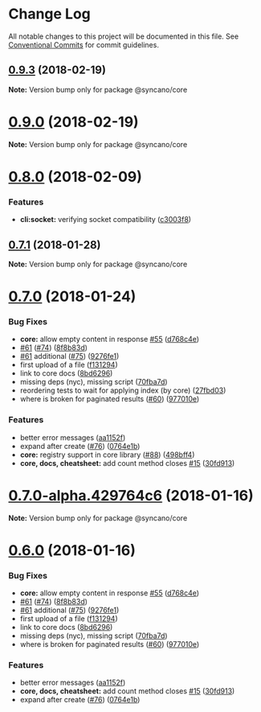 # Change Log

All notable changes to this project will be documented in this file.
See [Conventional Commits](https://conventionalcommits.org) for commit guidelines.

<a name="0.9.3"></a>
## [0.9.3](https://github.com/Syncano/syncano-node/compare/v0.9.1...v0.9.3) (2018-02-19)




**Note:** Version bump only for package @syncano/core

<a name="0.9.0"></a>
# [0.9.0](https://github.com/Syncano/syncano-node/compare/v0.8.0...v0.9.0) (2018-02-19)




**Note:** Version bump only for package @syncano/core

<a name="0.8.0"></a>
# [0.8.0](https://github.com/Syncano/syncano-node/compare/v0.7.1...v0.8.0) (2018-02-09)


### Features

* **cli:socket:** verifying socket compatibility ([c3003f8](https://github.com/Syncano/syncano-node/commit/c3003f8))




<a name="0.7.1"></a>
## [0.7.1](https://github.com/Syncano/syncano-server-js/compare/v0.7.0...v0.7.1) (2018-01-28)




**Note:** Version bump only for package @syncano/core

<a name="0.7.0"></a>
# [0.7.0](https://github.com/Syncano/syncano-server-js/compare/v0.4.2...v0.7.0) (2018-01-24)


### Bug Fixes

* **core:** allow empty content in response [#55](https://github.com/Syncano/syncano-server-js/issues/55) ([d768c4e](https://github.com/Syncano/syncano-server-js/commit/d768c4e))
* [#61](https://github.com/Syncano/syncano-server-js/issues/61) ([#74](https://github.com/Syncano/syncano-server-js/issues/74)) ([8f8b83d](https://github.com/Syncano/syncano-server-js/commit/8f8b83d))
* [#61](https://github.com/Syncano/syncano-server-js/issues/61) additional ([#75](https://github.com/Syncano/syncano-server-js/issues/75)) ([9276fe1](https://github.com/Syncano/syncano-server-js/commit/9276fe1))
* first upload of a file ([f131294](https://github.com/Syncano/syncano-server-js/commit/f131294))
* link to core docs ([8bd6296](https://github.com/Syncano/syncano-server-js/commit/8bd6296))
* missing deps (nyc), missing script ([70fba7d](https://github.com/Syncano/syncano-server-js/commit/70fba7d))
* reordering tests to wait for applying index (by core) ([27fbd03](https://github.com/Syncano/syncano-server-js/commit/27fbd03))
* where is broken for paginated results ([#60](https://github.com/Syncano/syncano-server-js/issues/60)) ([977010e](https://github.com/Syncano/syncano-server-js/commit/977010e))


### Features

* better error messages ([aa1152f](https://github.com/Syncano/syncano-server-js/commit/aa1152f))
* expand after create ([#76](https://github.com/Syncano/syncano-server-js/issues/76)) ([0764e1b](https://github.com/Syncano/syncano-server-js/commit/0764e1b))
* **core:** registry support in core library ([#88](https://github.com/Syncano/syncano-server-js/issues/88)) ([498bff4](https://github.com/Syncano/syncano-server-js/commit/498bff4))
* **core, docs, cheatsheet:** add count method closes [#15](https://github.com/Syncano/syncano-server-js/issues/15) ([30fd913](https://github.com/Syncano/syncano-server-js/commit/30fd913))




<a name="0.7.0-alpha.429764c6"></a>
# [0.7.0-alpha.429764c6](https://github.com/Syncano/syncano-server-js/compare/v0.6.0...v0.7.0-alpha.429764c6) (2018-01-16)




**Note:** Version bump only for package @syncano/core

<a name="0.6.0"></a>
# [0.6.0](https://github.com/Syncano/syncano-server-js/compare/v0.4.2...v0.6.0) (2018-01-16)


### Bug Fixes

* **core:** allow empty content in response [#55](https://github.com/Syncano/syncano-server-js/issues/55) ([d768c4e](https://github.com/Syncano/syncano-server-js/commit/d768c4e))
* [#61](https://github.com/Syncano/syncano-server-js/issues/61) ([#74](https://github.com/Syncano/syncano-server-js/issues/74)) ([8f8b83d](https://github.com/Syncano/syncano-server-js/commit/8f8b83d))
* [#61](https://github.com/Syncano/syncano-server-js/issues/61) additional ([#75](https://github.com/Syncano/syncano-server-js/issues/75)) ([9276fe1](https://github.com/Syncano/syncano-server-js/commit/9276fe1))
* first upload of a file ([f131294](https://github.com/Syncano/syncano-server-js/commit/f131294))
* link to core docs ([8bd6296](https://github.com/Syncano/syncano-server-js/commit/8bd6296))
* missing deps (nyc), missing script ([70fba7d](https://github.com/Syncano/syncano-server-js/commit/70fba7d))
* where is broken for paginated results ([#60](https://github.com/Syncano/syncano-server-js/issues/60)) ([977010e](https://github.com/Syncano/syncano-server-js/commit/977010e))


### Features

* better error messages ([aa1152f](https://github.com/Syncano/syncano-server-js/commit/aa1152f))
* **core, docs, cheatsheet:** add count method closes [#15](https://github.com/Syncano/syncano-server-js/issues/15) ([30fd913](https://github.com/Syncano/syncano-server-js/commit/30fd913))
* expand after create ([#76](https://github.com/Syncano/syncano-server-js/issues/76)) ([0764e1b](https://github.com/Syncano/syncano-server-js/commit/0764e1b))
